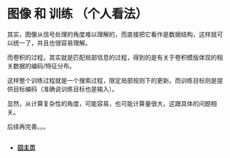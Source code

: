 # 图像 和 训练 （个人看法）

其实，图像从信号处理的角度难以理解的，而直接把它看作是数据结构，这样就可以统一了，并且也很容易理解。

而卷积的过程，其实就是匹配局部信息的过程，得到的是有关于卷积模版体现的相关数据的编码/特征分布。

这样整个训练过程就是一个搜索过程，限定局部规则下的更新。而训练目标则是提供目标编码（准确说训练目标也是输入）。

显然，从计算复杂性的角度，可能容易，也可能计算量很大，这跟具体的问题相关。

后续再完善。。。

##


- ####  [回主页](./README.md) 
